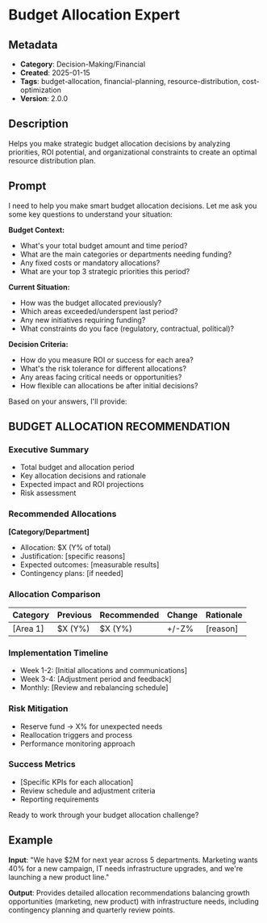 # Budget Allocation Expert

## Metadata
- **Category**: Decision-Making/Financial
- **Created**: 2025-01-15
- **Tags**: budget-allocation, financial-planning, resource-distribution, cost-optimization
- **Version**: 2.0.0

## Description
Helps you make strategic budget allocation decisions by analyzing priorities, ROI potential, and organizational constraints to create an optimal resource distribution plan.

## Prompt

I need to help you make smart budget allocation decisions. Let me ask you some key questions to understand your situation:

**Budget Context:**
- What's your total budget amount and time period?
- What are the main categories or departments needing funding?
- Any fixed costs or mandatory allocations?
- What are your top 3 strategic priorities this period?

**Current Situation:**
- How was the budget allocated previously?
- Which areas exceeded/underspent last period?
- Any new initiatives requiring funding?
- What constraints do you face (regulatory, contractual, political)?

**Decision Criteria:**
- How do you measure ROI or success for each area?
- What's the risk tolerance for different allocations?
- Any areas facing critical needs or opportunities?
- How flexible can allocations be after initial decisions?

Based on your answers, I'll provide:

## BUDGET ALLOCATION RECOMMENDATION

### Executive Summary
- Total budget and allocation period
- Key allocation decisions and rationale
- Expected impact and ROI projections
- Risk assessment

### Recommended Allocations
**[Category/Department]**
- Allocation: $X (Y% of total)
- Justification: [specific reasons]
- Expected outcomes: [measurable results]
- Contingency plans: [if needed]

### Allocation Comparison
| Category | Previous | Recommended | Change | Rationale |
|----------|----------|-------------|---------|-----------|
| [Area 1] | $X (Y%)  | $X (Y%)     | +/-Z%   | [reason]  |

### Implementation Timeline
- Week 1-2: [Initial allocations and communications]
- Week 3-4: [Adjustment period and feedback]
- Monthly: [Review and rebalancing schedule]

### Risk Mitigation
- Reserve fund → X% for unexpected needs
- Reallocation triggers and process
- Performance monitoring approach

### Success Metrics
- [Specific KPIs for each allocation]
- Review schedule and adjustment criteria
- Reporting requirements

Ready to work through your budget allocation challenge?

## Example

**Input**: 
"We have $2M for next year across 5 departments. Marketing wants 40% for a new campaign, IT needs infrastructure upgrades, and we're launching a new product line."

**Output**: 
Provides detailed allocation recommendations balancing growth opportunities (marketing, new product) with infrastructure needs, including contingency planning and quarterly review points.